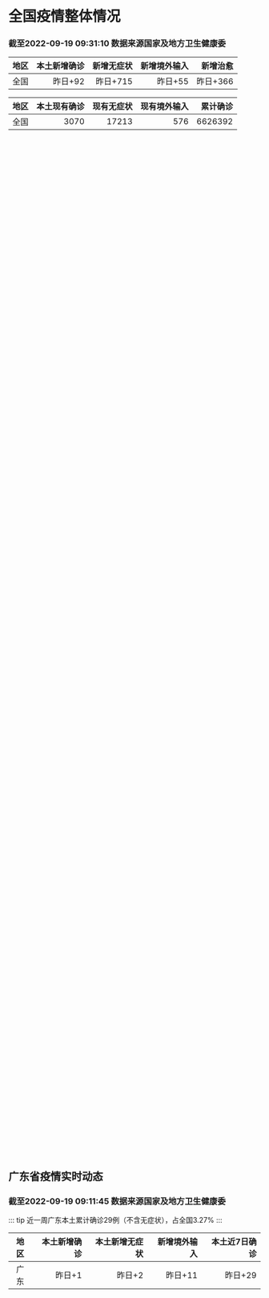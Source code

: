 
# 全国疫情整体情况
### 截至2022-09-19 09:31:10 数据来源国家及地方卫生健康委

|地区|本土新增确诊|新增无症状|新增境外输入|新增治愈|
|:--:|---:|---:|---:|---:|
|全国|昨日+92|昨日+715|昨日+55|昨日+366|

|地区|本土现有确诊|现有无症状|现有境外输入|累计确诊|
|:--:|---:|---:|---:|---:|
|全国|3070|17213|576|6626392|

<div id="chinaDayModify" style="width:100%;height:500px;margin-bottom:10px;"></div>
<div id="chinaAddHistoryData" style="width:100%;height:500px;margin-bottom:10px;"></div>
<div id="chinaNowHistoryData" style="width:100%;height:500px;margin-bottom:10px;"></div>
<div id="chinaTotalHistoryData" style="width:100%;height:500px;margin-bottom:10px;"></div>


## 广东省疫情实时动态
### 截至2022-09-19 09:11:45 数据来源国家及地方卫生健康委

::: tip 近一周广东本土累计确诊29例（不含无症状），占全国3.27%
:::

|地区|本土新增确诊|本土新增无症状|新增境外输入|本土近7日确诊|
|:--:|---:|---:|---:|---:|
|广东|昨日+1|昨日+2|昨日+11|昨日+29|

<div id="guangdongModify" style="width:100%;height:500px;margin-bottom:10px;"></div>
<div id="guangdongTotalHistory" style="width:100%;height:500px;margin-bottom:10px;"></div>
<div id="guangzhouModifyHistory" style="width:100%;height:500px;margin-bottom:10px;"></div>


<script>
import * as echarts from 'echarts'
export default {
  mounted () {
    this.chartChDay = echarts.init(document.getElementById("chinaDayModify"), "dark")
,this.chartChAdd = echarts.init(document.getElementById("chinaAddHistoryData"), "dark")
,this.chartChNow = echarts.init(document.getElementById("chinaNowHistoryData"), "dark")
,this.chartChTotal = echarts.init(document.getElementById("chinaTotalHistoryData"), "dark")
,this.chartGdMod = echarts.init(document.getElementById("guangdongModify"), "dark")
,this.chartGdTotal = echarts.init(document.getElementById("guangdongTotalHistory"), "dark")
,this.chartGzMod = echarts.init(document.getElementById("guangzhouModifyHistory"), "dark")


    const option_gd_mod = {
      title: {
        text: '广东疫情新增趋势（人）'
      },
      tooltip: {
        trigger: 'axis',
        axisPointer: {
          type: 'cross',
          label: {
            backgroundColor: '#6a7985'
          }
        }
      },
      legend: {
        top: 20,
        data: [{name: '本土新增确诊',icon: 'rect'}, {name: '本土新增无症状',icon: 'rect'},{name: '新增境外输入',icon: 'rect'}]
      },
      grid: {
        left: '3%',
        right: '4%',
        bottom: '3%',
        containLabel: true
      },
      toolbox: {
        feature: {
          saveAsImage: {}
        }
      },
      xAxis: {
        type: 'category',
        boundaryGap: false,
        data: ["07.22","07.23","07.24","07.25","07.26","07.27","07.28","07.29","07.30","07.31","08.01","08.02","08.03","08.04","08.05","08.06","08.07","08.08","08.09","08.10","08.11","08.12","08.13","08.14","08.15","08.16","08.17","08.18","08.19","08.20","08.21","08.22","08.23","08.24","08.25","08.26","08.27","08.28","08.29","08.30","08.31","09.01","09.02","09.03","09.04","09.05","09.06","09.07","09.08","09.09","09.10","09.11","09.12","09.13","09.14","09.15","09.16","09.17","09.18",]
      },
      yAxis: {
        type: 'value'
      },
      series: [
        {
          name: '本土新增确诊',
          type: 'line',
          areaStyle: {},
          emphasis: {
            focus: 'series'
          },
          data: [23,11,11,6,3,4,3,1,1,1,0,0,0,1,11,12,37,25,39,25,22,12,14,12,9,9,6,6,8,9,9,7,17,4,4,6,13,10,24,25,40,55,65,79,63,43,42,27,36,26,15,17,7,6,5,5,3,2,1,]
        },
        {
          name: '本土新增无症状',
          type: 'line',
          areaStyle: {},
          emphasis: {
            focus: 'series'
          },
          data: [9,10,13,17,4,8,3,2,2,1,1,1,0,0,2,5,6,13,7,5,14,11,1,4,8,2,2,1,7,9,11,1,5,2,4,2,4,3,12,21,34,41,40,24,26,17,18,12,28,6,10,11,4,3,4,1,1,1,2,]
        },
        {
          name: '新增境外输入',
          type: 'line',
          areaStyle: {},
          emphasis: {
            focus: 'series'
          },
          data: [6,13,19,16,18,10,11,6,8,19,30,19,29,14,10,19,16,16,20,27,19,13,13,15,3,14,7,9,10,9,17,17,13,16,18,15,19,12,11,10,13,16,17,18,16,16,19,6,16,23,19,21,12,11,8,10,15,7,11,]
        }
      ]
    };

    const option_gd_total = {
      title: {
        text: '广东疫情概览（人）'
      },
      tooltip: {
        trigger: 'axis',
        axisPointer: {
          type: 'cross',
          label: {
            backgroundColor: '#6a7985'
          }
        }
      },
      legend: {
        top: 20,
        data: [{name: '累计确诊',icon: 'rect'},{name: '累计治愈',icon: 'rect'}]
      },
      grid: {
        left: '3%',
        right: '4%',
        bottom: '3%',
        containLabel: true
      },
      toolbox: {
        feature: {
          saveAsImage: {}
        }
      },
      xAxis: {
        type: 'category',
        boundaryGap: false,
        data: ["07.22","07.23","07.24","07.25","07.26","07.27","07.28","07.29","07.30","07.31","08.01","08.02","08.03","08.04","08.05","08.06","08.07","08.08","08.09","08.10","08.11","08.12","08.13","08.14","08.15","08.16","08.17","08.18","08.19","08.20","08.21","08.22","08.23","08.24","08.25","08.26","08.27","08.28","08.29","08.30","08.31","09.01","09.02","09.03","09.04","09.05","09.06","09.07","09.08","09.09","09.10","09.11","09.12","09.13","09.14","09.15","09.16","09.17","09.18",]
      },
      yAxis: {
        type: 'value'
      },
      series: [
        {
          name: '累计确诊',
          type: 'line',
          areaStyle: {},
          emphasis: {
            focus: 'series'
          },
          data: [7962,7988,8018,8040,8064,8078,8092,8099,8108,8129,8159,8178,8207,8222,8243,8275,8328,8371,8430,8482,8523,8548,8575,8602,8614,8637,8650,8665,8683,8701,8727,8751,8781,8801,8822,8844,8879,8898,8933,8968,9021,9092,9174,9271,9350,9413,9474,9507,9559,9608,9642,9680,9699,9716,9729,9744,9762,9771,9783,]
        },
        {
          name: '累计治愈',
          type: 'line',
          areaStyle: {},
          emphasis: {
            focus: 'series'
          },
          data: [7593,7609,7640,7669,7705,7736,7763,7792,7808,7832,7857,7896,7921,7948,7973,8017,8032,8054,8075,8093,8105,8119,8142,8165,8183,8207,8225,8252,8268,8289,8323,8343,8367,8399,8430,8470,8507,8529,8561,8591,8620,8641,8671,8708,8725,8744,8775,8804,8831,8855,8888,8923,8959,9011,9075,9140,9140,9140,9140,]
        }
      ]
    };

    const option_gz_mod = {
      title: {
        text: '广州疫情新增趋势（人）'
      },
      tooltip: {
        trigger: 'axis',
        axisPointer: {
          type: 'cross',
          label: {
            backgroundColor: '#6a7985'
          }
        }
      },
      legend: {
        top: 20,
        data: [{name: '本土新增确诊',icon: 'rect'},{name: '本土新增无症状',icon: 'rect'}]
      },
      grid: {
        left: '3%',
        right: '4%',
        bottom: '3%',
        containLabel: true
      },
      toolbox: {
        feature: {
          saveAsImage: {}
        }
      },
      xAxis: {
        type: 'category',
        boundaryGap: false,
        data: ["0722","0723","0724","0725","0726","0727","0728","0729","0730","0731","0801","0802","0803","0804","0805","0806","0807","0808","0809","0810","0811","0812","0813","0814","0815","0816","0817","0818","0819","0820","0821","0822","0823","0824","0825","0826","0827","0828","0829","0830","0831","0901","0902","0903","0904","0905","0906","0907","0908","0909","0910","0911","0912","0913","0914","0915","0916","0917","0918",]
      },
      yAxis: {
        type: 'value'
      },
      series: [
        {
          name: '本土新增确诊',
          type: 'line',
          areaStyle: {},
          emphasis: {
            focus: 'series'
          },
          data: [0,1,0,0,0,0,0,0,0,1,0,0,0,0,0,1,4,1,2,0,1,0,0,1,1,3,0,2,0,0,2,0,2,0,0,0,1,1,0,5,5,3,7,4,8,5,6,3,2,0,0,0,0,0,0,0,0,1,0,]
        },
        {
          name: '本土新增无症状',
          type: 'line',
          areaStyle: {},
          emphasis: {
            focus: 'series'
          },
          data: [0,0,0,0,0,0,0,0,0,0,0,0,0,0,0,0,1,0,0,1,0,0,0,0,0,0,1,0,0,0,2,0,0,0,0,0,1,1,0,0,4,2,3,0,1,3,1,1,0,0,0,0,0,0,0,0,1,0,1,]
        }
      ]
    };

    const option_ch_day  = {
      series: [
        {
          type: 'treemap',
          data: [
            {
              name: '本土新增确诊昨日+92',
              value: 92,
            },
            {
              name: '新增无症状昨日+715',
              value: 715,
            },
            {
              name: '新增境外输入昨日+55',
              value: 55,
            },
            {
              name: '新增治愈昨日+366',
              value: 366,
            },
          ]
        }
      ]
    };

    const option_ch_add = {
      title: {
        text: '新增疫情整体走势'
      },
      tooltip: {
        trigger: 'axis',
        axisPointer: {
          type: 'cross',
          label: {
            backgroundColor: '#6a7985'
          }
        }
      },
      legend: {
        top: 20,
        data: [{name: '本土确诊',icon: 'rect'}, {name: '无症状感染',icon: 'rect'},{name: '新增境外输入',icon: 'rect'}]
      },
      grid: {
        left: '3%',
        right: '4%',
        bottom: '3%',
        containLabel: true
      },
      toolbox: {
        feature: {
          saveAsImage: {}
        }
      },
      xAxis: {
        type: 'category',
        boundaryGap: false,
        data: ["07.19","07.20","07.21","07.22","07.23","07.24","07.25","07.26","07.27","07.28","07.29","07.30","07.31","08.01","08.02","08.03","08.04","08.05","08.06","08.07","08.08","08.09","08.10","08.11","08.12","08.13","08.14","08.15","08.16","08.17","08.18","08.19","08.20","08.21","08.22","08.23","08.24","08.25","08.26","08.27","08.28","08.29","08.30","08.31","09.01","09.02","09.03","09.04","09.05","09.06","09.07","09.08","09.09","09.10","09.11","09.12","09.13","09.14","09.15","09.16","09.17","09.18",]
      },
      yAxis: {
        type: 'value'
      },
      series: [
        {
          name: '本土确诊',
          type: 'line',
          areaStyle: {},
          emphasis: {
            focus: 'series'
          },
          data: [108,148,106,128,87,101,98,79,86,60,49,74,33,46,38,53,162,310,337,324,350,380,614,648,646,623,692,530,566,614,559,578,553,360,308,380,345,262,250,259,301,349,349,307,318,440,314,303,264,323,241,259,239,179,164,188,196,126,102,76,106,92,]
        },
        {
          name: '无症状感染',
          type: 'line',
          areaStyle: {},
          emphasis: {
            focus: 'series'
          },
          data: [827,678,774,594,782,579,770,525,435,390,271,360,244,327,251,241,248,275,399,483,478,572,1379,1203,1359,1844,1620,1838,2322,2810,2119,1591,1628,1464,1440,1261,1289,1239,1106,1035,1255,1368,1326,1596,1567,1379,1359,1249,1235,1247,1093,1033,994,959,785,727,762,823,746,505,930,715,]
        },
        {
          name: '新增境外输入',
          type: 'line',
          areaStyle: {},
          emphasis: {
            focus: 'series'
          },
          data: [42,52,69,36,42,49,50,41,33,49,51,42,51,61,63,58,60,51,53,56,49,64,86,56,58,61,78,61,71,68,44,61,49,67,74,33,45,50,50,48,51,33,43,61,55,62,70,46,46,57,39,42,51,55,62,54,41,41,59,64,48,55,]
        }
      ]
    };

    const option_ch_now = {
      title: {
        text: '现有疫情整体走势'
      },
      tooltip: {
        trigger: 'axis',
        axisPointer: {
          type: 'cross',
          label: {
            backgroundColor: '#6a7985'
          }
        }
      },
      legend: {
        top: 20,
        data: [{name: '本土确诊',icon: 'rect'}, {name: '无症状感染',icon: 'rect'},{name: '新增境外输入',icon: 'rect'}]
      },
      grid: {
        left: '3%',
        right: '4%',
        bottom: '3%',
        containLabel: true
      },
      toolbox: {
        feature: {
          saveAsImage: {}
        }
      },
      xAxis: {
        type: 'category',
        boundaryGap: false,
        data: ["07.19","07.20","07.21","07.22","07.23","07.24","07.25","07.26","07.27","07.28","07.29","07.30","07.31","08.01","08.02","08.03","08.04","08.05","08.06","08.07","08.08","08.09","08.10","08.11","08.12","08.13","08.14","08.15","08.16","08.17","08.18","08.19","08.20","08.21","08.22","08.23","08.24","08.25","08.26","08.27","08.28","08.29","08.30","08.31","09.01","09.02","09.03","09.04","09.05","09.06","09.07","09.08","09.09","09.10","09.11","09.12","09.13","09.14","09.15","09.16","09.17","09.18",]
      },
      yAxis: {
        type: 'value'
      },
      series: [
        {
          name: '本土确诊',
          type: 'line',
          areaStyle: {},
          emphasis: {
            focus: 'series'
          },
          data: [1003,1105,1154,1217,1228,1252,1274,1260,1274,1224,1214,1194,1148,1053,997,960,1012,1173,1412,1662,1965,2289,2838,3426,4020,4580,5196,5667,6140,6696,7061,7550,7749,7884,7679,7426,7132,7027,6660,6364,6101,5973,5834,5779,5658,5756,5636,5668,5670,5709,5713,5666,5575,5403,5083,4851,4714,4334,3681,3502,3293,3070,]
        },
        {
          name: '无症状感染',
          type: 'line',
          areaStyle: {},
          emphasis: {
            focus: 'series'
          },
          data: [481,510,530,534,529,524,532,536,522,530,541,537,530,541,570,588,611,599,597,608,596,607,633,636,648,652,677,680,704,716,699,693,700,699,712,660,632,621,597,568,547,510,501,519,530,551,562,559,557,571,548,560,560,567,568,566,563,550,565,586,572,576,]
        },
        {
          name: '新增境外输入',
          type: 'line',
          areaStyle: {},
          emphasis: {
            focus: 'series'
          },
          data: [4222,4625,5053,5339,5823,5979,6474,6675,6621,6643,6555,6545,6286,5985,5615,5268,4972,4591,4396,4413,4468,4763,5571,6374,7355,9003,10303,11867,13876,16430,18156,19300,20038,20791,21414,21435,21470,21752,21618,21301,21326,21729,22052,22906,23471,23260,23287,23491,23860,24163,24009,23400,22660,22555,21919,21298,20832,20206,18729,18148,17756,17213,]
        }
      ]
    };

    const option_ch_total = {
      title: {
        text: '累计疫情整体走势'
      },
      tooltip: {
        trigger: 'axis',
        axisPointer: {
          type: 'cross',
          label: {
            backgroundColor: '#6a7985'
          }
        }
      },
      legend: {
        top: 20,
        data: [{name: '确诊(含港澳台)', con: 'rect'}, {name: '死亡(含港澳台)',icon: 'rect'}]
      },
      grid: {
        left: '3%',
        right: '4%',
        bottom: '3%',
        containLabel: true
      },
      toolbox: {
        feature: {
          saveAsImage: {}
        }
      },
      xAxis: {
        type: 'category',
        boundaryGap: false,
        data: ["07.19","07.20","07.21","07.22","07.23","07.24","07.25","07.26","07.27","07.28","07.29","07.30","07.31","08.01","08.02","08.03","08.04","08.05","08.06","08.07","08.08","08.09","08.10","08.11","08.12","08.13","08.14","08.15","08.16","08.17","08.18","08.19","08.20","08.21","08.22","08.23","08.24","08.25","08.26","08.27","08.28","08.29","08.30","08.31","09.01","09.02","09.03","09.04","09.05","09.06","09.07","09.08","09.09","09.10","09.11","09.12","09.13","09.14","09.15","09.16","09.17","09.18",]
      },
      yAxis: {
        type: 'value'
      },
      series: [
        {
          name: '确诊(含港澳台)',
          type: 'line',
          areaStyle: {},
          emphasis: {
            focus: 'series'
          },
          data: [4885768,4913840,4939904,4964889,4988264,5010666,5028631,5054540,5081141,5106026,5130275,5152593,5174467,5191827,5216119,5240799,5264782,5287626,5308583,5331691,5348157,5372961,5398259,5422523,5445908,5468619,5491267,5508415,5532984,5559514,5584597,5609324,5633111,5656972,5675269,5703179,5733500,5762559,5790726,5817871,5846327,5868458,5901615,5938060,5974028,6009747,6044288,6080405,6106096,6144277,6187141,6223835,6259551,6296680,6330038,6356783,6404975,6455788,6502479,6545234,6585920,6626392,]
        },
        {
          name: '死亡(含港澳台)',
          type: 'line',
          areaStyle: {},
          emphasis: {
            focus: 'series'
          },
          data: [22936,22994,23072,23164,23224,23297,23353,23396,23434,23501,23563,23627,23662,23704,23746,23782,23841,23899,23954,24001,24034,24055,24084,24129,24164,24207,24232,24258,24285,24322,24361,24401,24442,24471,24499,24525,24557,24603,24655,24699,24740,24766,24806,24836,24883,24927,24976,25019,25058,25088,25130,25171,25237,25275,25315,25354,25381,25428,25491,25553,25603,25671,]
        }
      ]
    };

    this.chartGdMod.setOption(option_gd_mod);
    this.chartGdTotal.setOption(option_gd_total);
    this.chartGzMod.setOption(option_gz_mod);
    this.chartChDay.setOption(option_ch_day);
    this.chartChAdd.setOption(option_ch_add);
    this.chartChNow.setOption(option_ch_now);
    this.chartChTotal.setOption(option_ch_total);

    window.onresize = () => {
      this.chartGdMod.resize()
      this.chartGdTotal.resize()
      this.chartGzMod.resize()
      this.chartChDay.resize()
      this.chartChAdd.resize()
      this.chartChNow.resize()
      this.chartChTotal.resize()
    }
  }
}
</script>

## 广东省各地区疫情情况

::: danger 25个中高风险地区
:::

|地区|本土新增确诊|本土新增无症状|本土近7日确诊|中高风险地区|
|:--:|---:|---:|---:|---:|
|清远|+1|0|+1|0|
|广州|0|+1|+1|0|
|东莞|0|+1|0|+4|
|深圳|0|0|+19|+16|
|江门|0|0|+5|+5|
|茂名|0|0|+2|0|
|汕头|0|0|+1|0|
|河源|0|0|0|0|
|阳江|0|0|0|0|
|汕尾|0|0|0|0|
|肇庆|0|0|0|0|
|佛山|0|0|0|0|
|珠海|0|0|0|0|
|云浮|0|0|0|0|
|梅州|0|0|0|0|
|潮州|0|0|0|0|
|中山|0|0|0|0|
|揭阳|0|0|0|0|
|湛江|0|0|0|0|
|惠州|0|0|0|0|
|韶关|0|0|0|0|


## 广东疫情热点动态

  
### 09-19 09:31
::: tip 18日东莞新增1例无症状感染者，为集中隔离发现
文/羊城晚报全媒体记者 文聪9月19日，据东莞市疾控中心通报，9月18日0-24时，东莞市新增1例无症状感染者，为集中隔离发现，情况如下：无症状感染者：男，31岁，居住在沙田镇西太隆村，个体户。9月1...

信息来源：羊城派

[阅读全文](https://h5.baike.qq.com/mobile/landing.html?docid=20220919A01OK700&isNews=1&adtag=wxjk.yqssc.yqdt)
:::

### 09-19 08:39
::: tip 关于荔湾区金花、西村、南源、站前街道开展全员核酸检测工作的通告
关于荔湾区金花、西村、南源、站前街道开展全员核酸检测工作的通告广大居民朋友：因疫情防控需要，我区将于2022年9月19日在金花、西村、南源、站前街道启动全员核酸检测工作，现就有关事项通告如下：一、检测...

信息来源：广州荔湾发布

[阅读全文](https://h5.baike.qq.com/mobile/landing.html?docid=20220919A019BH00&isNews=1&adtag=wxjk.yqssc.yqdt)
:::

### 09-19 07:52
::: tip 广州越秀区通报在重点人群例行核酸筛查中发现1名阳性人员
9月19日，广州市越秀区新型冠状病毒肺炎疫情防控指挥部办公室通报，9月18日，广州火车站在重点人群例行核酸筛查中发现1名阳性人员。区新冠肺炎疫情防控指挥部立即启动应急响应，实施区域管控、流调溯源、隔离...

成都商报红星新闻

[阅读全文](https://view.inews.qq.com/a/20220919A00X2H00?uid=101705948131&chlid=_qqnews_custom_search_pictext#)
:::

### 09-19 08:47
::: tip 2022年9月19日广东省新冠肺炎疫情情况
                                                        　　9月18日0-24时，全省新增本土确诊病例1例（清远1例）；新增本土无症状感染者2例...

信息来源：广东省卫生健康委员会

[阅读全文](https://h5.baike.qq.com/mobile/landing.html?docid=WJW20220919UKHS3DV8&isNews=1&adtag=wxjk.yqssc.yqdt)
:::

### 09-18 23:39
::: tip 高新区芳草街街道王府花园小区等部分区域调整疫情风险等级
根据当前我区疫情防控工作需要，按照国务院应对新型冠状病毒肺炎疫情联防联控机制综合组《新型冠状病毒肺炎防控方案（第九版）》的规定和市区专家综合评估，成都高新区新冠肺炎疫情防控指挥部研究决定：自2022年...

信息来源：锦观新闻

[阅读全文](https://h5.baike.qq.com/mobile/landing.html?docid=20220918A081BL00&isNews=1&adtag=wxjk.yqssc.yqdt)
:::

### 09-18 23:08
::: tip 注意！19日6时起由澳门入境珠海的防疫要求放宽了
每经编辑：黄胜据央视新闻，珠澳联防联控澳方工作组9月18日晚间表示，根据当前疫情形势，经珠澳联防联控机制协商一致，自2022年9月19日6时起，经珠澳口岸入境珠海人员须持有的核酸检测阴性结果证明的时限...

信息来源：每日经济新闻

[阅读全文](https://h5.baike.qq.com/mobile/landing.html?docid=20220918A07WH400&isNews=1&adtag=wxjk.yqssc.yqdt)
:::

### 09-18 22:54
::: tip 19日6时起由澳门入境珠海须持48小时内核酸检测阴性证明
珠澳联防联控澳方工作组18日晚间表示，根据当前疫情形势，经珠澳联防联控机制协商一致，自2022年9月19日6时起，经珠澳口岸入境珠海人员须持有的核酸检测阴性结果证明的时限要求，由原来的24小时内放宽至...

信息来源：北京日报客户端

[阅读全文](https://h5.baike.qq.com/mobile/landing.html?docid=20220918A07TR700&isNews=1&adtag=wxjk.yqssc.yqdt)
:::

### 09-18 14:52
::: tip 深圳市福田区多个风险区降级调整
据深圳福田区新型冠状病毒肺炎疫情防控指挥部第427-433号通告内容，福田区对部分风险区进行如下调整：
自2022年9月18日0时起：
将梅林街道梅林路277号宿舍楼，绿景虹湾A栋、B栋、C栋、D栋由...

北京日报

[阅读全文](https://view.inews.qq.com/a/20220918A03ZS600?uid=101705948131&chlid=_qqnews_custom_search_pictext#)
:::

### 09-18 14:02
::: tip 9月18日起，深圳所有地铁站全部恢复正常运营
深圳地铁发布最新运营公告，自2022年9月18日11时起，9号线梅景站正常运营，出入口正常开放，这意味着此前受疫情影响的所有地铁站都恢复正常运营。
深圳地铁提醒，目前仍处于疫情防控关键时期，乘客搭乘地...

南方PLUS

[阅读全文](https://view.inews.qq.com/a/20220918A03NTA00?uid=101705948131&chlid=_qqnews_custom_search_pictext#)
:::

### 09-18 11:41
::: tip 17日广州有1例本土无症状感染者转确诊病例
文/羊城晚报全媒体记者 林清清通讯员 穗卫健宣记者从广州市卫健委获悉，2022年9月17日0时至24时，广州市无新增本土确诊病例和本土无症状感染者，另有一例此前已公布的省外来穗本土无症状感染者转确诊病...

信息来源：羊城派

[阅读全文](https://h5.baike.qq.com/mobile/landing.html?docid=20220918A02O6B00&isNews=1&adtag=wxjk.yqssc.yqdt)
:::

